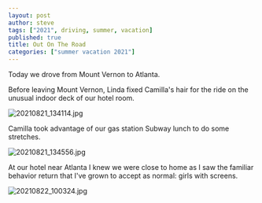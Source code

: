 ```yaml
---
layout: post
author: steve
tags: ["2021", driving, summer, vacation]
published: true
title: Out On The Road
categories: ["summer vacation 2021"]
---
```

Today we drove from Mount Vernon to Atlanta.  

Before leaving Mount Vernon, Linda fixed Camilla's hair for the ride on the unusual indoor deck of our hotel room.  

![20210821_134114.jpg]({{site.baseurl}}/assets/media/20210821_134114.jpg)

Camilla took advantage of our gas station Subway lunch to do some stretches.  

![20210821_134556.jpg]({{site.baseurl}}/assets/media/20210821_134556.jpg)

At our hotel near Atlanta I knew we were close to home as I saw the familiar behavior return that I've grown to accept as normal: girls with screens.  

![20210822_100324.jpg]({{site.baseurl}}/assets/media/20210822_100324.jpg)
